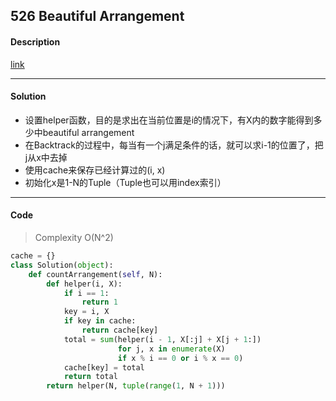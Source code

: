 ## 526 Beautiful Arrangement

#### Description

[link](https://leetcode.com/problems/beautiful-arrangement/)

---

#### Solution

- 设置helper函数，目的是求出在当前位置是i的情况下，有X内的数字能得到多少中beautiful arrangement
- 在Backtrack的过程中，每当有一个j满足条件的话，就可以求i-1的位置了，把j从x中去掉
- 使用cache来保存已经计算过的(i, x)
- 初始化x是1-N的Tuple（Tuple也可以用index索引）

---

#### Code

> Complexity O(N^2)

```python
cache = {}
class Solution(object):
    def countArrangement(self, N):
        def helper(i, X):
            if i == 1:
                return 1
            key = i, X
            if key in cache:
                return cache[key]
            total = sum(helper(i - 1, X[:j] + X[j + 1:])
                        for j, x in enumerate(X)
                        if x % i == 0 or i % x == 0)
            cache[key] = total
            return total
        return helper(N, tuple(range(1, N + 1)))
```